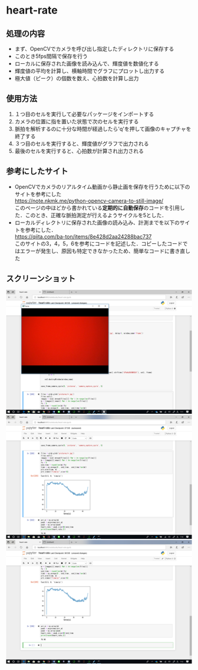# heart-rate

## 処理の内容
- まず、OpenCVでカメラを呼び出し指定したディレクトリに保存する
- このとき5fps間隔で保存を行う
- ローカルに保存された画像を読み込んで、輝度値を数値化する
- 輝度値の平均を計算し、横軸時間でグラフにプロットし出力する
- 極大値（ピーク）の個数を数え、心拍数を計算し出力

## 使用方法
1. １つ目のセルを実行して必要なパッケージをインポートする
2. カメラの位置に指を置いた状態で次のセルを実行する
3. 脈拍を解析するのに十分な時間が経過したら'q'を押して画像のキャプチャを終了する
4. ３つ目のセルを実行すると、輝度値がグラフで出力される
5. 最後のセルを実行すると、心拍数が計算され出力される
  
## 参考にしたサイト
- OpenCVでカメラのリアルタイム動画から静止画を保存を行うために以下のサイトを参考にした  
https://note.nkmk.me/python-opencv-camera-to-still-image/  
このページの中ほどから書かれている**定期的に自動保存**のコードを引用した．このとき、正確な脈拍測定が行えるようサイクルを5とした．
- ローカルディレクトリに保存された画像の読み込み、計測までを以下のサイトを参考にした．  
https://qiita.com/ba-ton/items/8e428d2aa24288bac737  
このサイトの3，4，5，6を参考にコードを記述した．コピーしたコードではエラーが発生し、原因も特定できなかったため、簡単なコードに書き直した

## スクリーンショット
![](1.png)
![](2.png)
![](3.png)
